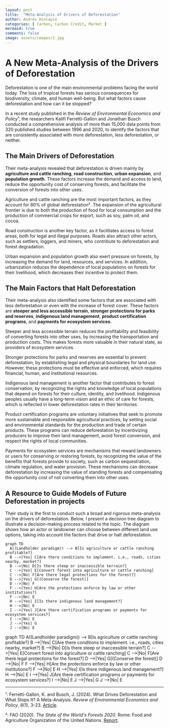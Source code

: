 ```yaml
---
layout: post
title:  "Meta-Analysis of Drivers of Deforestation"
author: Andrés Hincapié 
categories: [ Carbon, Carbon Credit, Market ]
mermaid: true
comments: false
image: assets/images/2.jpg
---
```


# A New Meta-Analysis of the Drivers of Deforestation

Deforestation is one of the main environmental problems facing the world today. The loss of tropical forests has serious consequences for biodiversity, climate, and human well-being. But what factors cause deforestation and how can it be stopped?

In a recent study published in the *Review of Environmental Economics and Policy*¹, the researchers Kalifi Ferretti-Gallon and Jonathan Busch conducted a comprehensive analysis of more than 15,000 data points from 320 published studies between 1996 and 2020, to identify the factors that are consistently associated with more deforestation, less deforestation, or neither.

## The Main Drivers of Deforestation

Their meta-analysis revealed that deforestation is driven mainly by **agriculture and cattle ranching**, **road construction**, **urban expansion**, and **population growth**. These factors increase the demand and access to land, reduce the opportunity cost of conserving forests, and facilitate the conversion of forests into other uses.

Agriculture and cattle ranching are the most important factors, as they account for 80% of global deforestation². The expansion of the agricultural frontier is due to both the production of food for local consumption and the production of commercial crops for export, such as soy, palm oil, and cocoa.

Road construction is another key factor, as it facilitates access to forest areas, both for legal and illegal purposes. Roads also attract other actors, such as settlers, loggers, and miners, who contribute to deforestation and forest degradation.

Urban expansion and population growth also exert pressure on forests, by increasing the demand for land, resources, and services. In addition, urbanization reduces the dependence of local populations on forests for their livelihood, which decreases their incentive to protect them.

## The Main Factors that Halt Deforestation

Their meta-analysis also identified some factors that are associated with less deforestation or even with the increase of forest cover. These factors are **steeper and less accessible terrain**, **stronger protections for parks and reserves**, **indigenous land management**, **product certification programs**, and **payments for ecosystem services**.

Steeper and less accessible terrain reduces the profitability and feasibility of converting forests into other uses, by increasing the transportation and production costs. This makes forests more valuable in their natural state, as providers of ecosystem services.

Stronger protections for parks and reserves are essential to prevent deforestation, by establishing legal and physical boundaries for land use. However, these protections must be effective and enforced, which requires financial, human, and institutional resources.

Indigenous land management is another factor that contributes to forest conservation, by recognizing the rights and knowledge of local populations that depend on forests for their culture, identity, and livelihood. Indigenous peoples usually have a long-term vision and an ethic of care for forests, which is reflected in lower deforestation rates in their territories.

Product certification programs are voluntary initiatives that seek to promote more sustainable and responsible agricultural practices, by setting social and environmental standards for the production and trade of certain products. These programs can reduce deforestation by incentivizing producers to improve their land management, avoid forest conversion, and respect the rights of local communities.

Payments for ecosystem services are mechanisms that reward landowners or users for conserving or restoring forests, by recognizing the value of the benefits that forests provide to society, such as carbon sequestration, climate regulation, and water provision. These mechanisms can decrease deforestation by increasing the value of standing forests and compensating the opportunity cost of not converting them into other uses.

## A Resource to Guide Models of Future Deforestation in projects

Their study is the first to conduct such a broad and rigorous meta-analysis on the drivers of deforestation. Below, I present a decision tree diagram to illustrate a decision-making process related to the topic. The diagram shows how an actor or landowner can choose between different land use options, taking into account the factors that drive or halt deforestation.

```mermaid
graph TD
  A((Landholder paradigm)) --> B[Is agriculture or cattle ranching profitable?]
  B -->|Yes| C[Are there conditions to implement. i.e., roads, cities nearby, market?]
  B -->|No| D[Is there steep or inaccessible terrain?]
  C -->|Yes| E[Convert forest into agriculture or cattle ranching]
  C -->|No| F[Are there legal protections for the forest?]
  D -->|Yes| G[(Conserve the forest)]
  D -->|No| F
  F -->|Yes| H[Are the protections enforce by law or other institutions?]
  F -->|No| E
  H -->|Yes| I[Is there indigenous land management?]
  H -->|No| E
  I -->|Yes| J[Are there certification programs or payments for ecosystem services?]
  I -->|No| E
  J -->|Yes| G
  J -->|No| E
```


graph TD
  A((Landholder paradigm)) --> B[Is agriculture or cattle ranching profitable?]
  B -->|Yes| C[Are there conditions to implement. i.e., roads, cities nearby, market?]
  B -->|No| D[Is there steep or inaccessible terrain?]
  C -->|Yes| E[Convert forest into agriculture or cattle ranching]
  C -->|No| F[Are there legal protections for the forest?]
  D -->|Yes| G[(Conserve the forest)]
  D -->|No| F
  F -->|Yes| H[Are the protections enforce by law or other institutions?]
  F -->|No| E
  H -->|Yes| I[Is there indigenous land management?]
  H -->|No| E
  I -->|Yes| J[Are there certification programs or payments for ecosystem services?]
  I -->|No| E
  J -->|Yes| G
  J -->|No| E

---

¹: Ferretti-Gallon, K. and Busch, J. (2024). What Drives Deforestation and What Stops It? A Meta-Analysis. *Review of Environmental Economics and Policy*, 8(1), 3-23. [Article](^1^).

²: FAO (2020). *The State of the World's Forests 2020*. Rome: Food and Agriculture Organization of the United Nations. [Report](^2^).